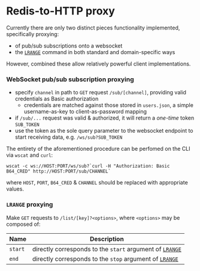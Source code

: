 # Redis-to-HTTP proxy

Currently there are only two distinct pieces functionality implemented, specifically proxying:
  * of pub/sub subscriptions onto a websocket
  * the [`LRANGE`](https://redis.io/commands/lrange) command in both standard and domain-specific ways

However, combined these allow relatively powerful client implementations.

### WebSocket pub/sub subscription proxying

* specify `channel` in path to `GET` request `/sub/[channel]`, providing valid credentials as Basic authorization
  * credentials are matched against those stored in `users.json`, a simple username-as-key to client-as-password mapping
* if `/sub/...` request was valid & authorized, it will return a *one-time* token `SUB_TOKEN`
* use the token as the sole query parameter to the websocket endpoint to start receiving data, e.g. `/ws/sub?SUB_TOKEN`

The entirety of the aforementioned procedure can be perfomed on the CLI via `wscat` and `curl`:

```
wscat -c ws://HOST:PORT/ws/sub?`curl -H "Authorization: Basic B64_CRED" http://HOST:PORT/sub/CHANNEL`
```

where `HOST`, `PORT`, `B64_CRED` & `CHANNEL` should be replaced with appropriate values.

### `LRANGE` proxying

Make `GET` requests to `/list/[key]?<options>`, where `<options>` may be composed of:

| Name | Description|
| --- | --- |
| `start` | directly corresponds to the `start` argument of [`LRANGE`](https://redis.io/commands/lrange) |
| `end` | directly corresponds to the `stop` argument of [`LRANGE`](https://redis.io/commands/lrange) |